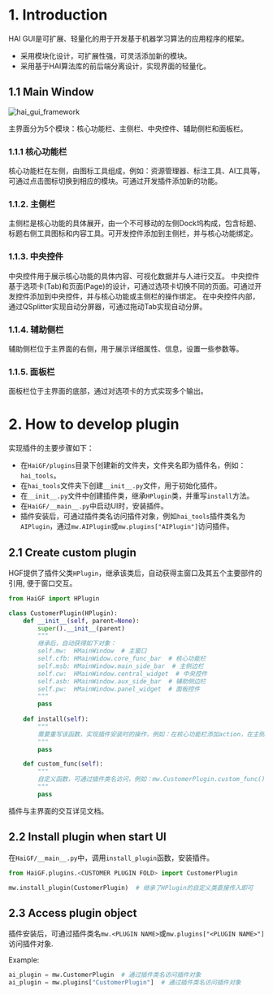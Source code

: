 

# 1. Introduction

HAI GUI是可扩展、轻量化的用于开发基于机器学习算法的应用程序的框架。

+ 采用模块化设计，可扩展性强，可灵活添加新的模块。
+ 采用基于HAI算法库的前后端分离设计，实现界面的轻量化。

## 1.1 Main Window
![hai_gui_framework](https://zhangzhengde0225.github.io/images/blog/hai_gui_framework_1280.gif)


主界面分为5个模块：核心功能栏、主侧栏、中央控件、辅助侧栏和面板栏。

### 1.1.1 核心功能栏
核心功能栏在左侧，由图标工具组成，例如：资源管理器、标注工具、AI工具等，可通过点击图标切换到相应的模块。可通过开发插件添加新的功能。

### 1.1.2. 主侧栏
主侧栏是核心功能的具体展开，由一个不可移动的左侧Dock坞构成，包含标题、标题右侧工具图标和内容工具。可开发控件添加到主侧栏，并与核心功能绑定。

### 1.1.3. 中央控件
中央控件用于展示核心功能的具体内容、可视化数据并与人进行交互。
中央控件基于选项卡(Tab)和页面(Page)的设计，可通过选项卡切换不同的页面。可通过开发控件添加到中央控件，并与核心功能或主侧栏的操作绑定。
在中央控件内部，通过QSplitter实现自动分屏器，可通过拖动Tab实现自动分屏。

### 1.1.4. 辅助侧栏
辅助侧栏位于主界面的右侧，用于展示详细属性、信息，设置一些参数等。

### 1.1.5. 面板栏
面板栏位于主界面的底部，通过对选项卡的方式实现多个输出。


# 2. How to develop plugin

实现插件的主要步骤如下：
- 在`HaiGF/plugins`目录下创建新的文件夹，文件夹名即为插件名，例如：`hai_tools`。
- 在`hai_tools`文件夹下创建`__init__.py`文件，用于初始化插件。
- 在`__init__.py`文件中创建插件类，继承`HPlugin`类，并重写`install`方法。
- 在`HaiGF/__main__.py`中启动UI时，安装插件。
- 插件安装后，可通过插件类名访问插件对象，例如`hai_tools`插件类名为`AIPlugin`，通过`mw.AIPlugin`或`mw.plugins["AIPlugin"]`访问插件。

## 2.1 Create custom plugin

HGF提供了插件父类`HPlugin`，继承该类后，自动获得主窗口及其五个主要部件的引用, 便于窗口交互。
```python
from HaiGF import HPlugin

class CustomerPlugin(HPlugin):
    def __init__(self, parent=None):
        super().__init__(parent)
        """
        继承后，自动获得如下对象：
        self.mw:  HMainWindow  # 主窗口
        self.cfb: HMainWidow.core_func_bar  # 核心功能栏
        self.msb: HMainWindow.main_side_bar  # 主侧边栏
        self.cw:  HMainWindow.central_widget  # 中央控件
        self.asb: HMainWindow.aux_side_bar  # 辅助侧边栏
        self.pw:  HMainWindow.panel_widget  # 面板控件
        """
        pass
    
    def install(self):
        """
        需要重写该函数，实现插件安装时的操作，例如：在核心功能栏添加action，在主侧栏添加控件等。
        """
        pass

    def custom_func(self):
        """
        自定义函数，可通过插件类名访问，例如：mw.CustomerPlugin.custom_func()
        """
        pass
```
插件与主界面的交互详见文档。

## 2.2 Install plugin when start UI

在`HaiGF/__main__.py`中，调用`install_plugin`函数，安装插件。
```python
from HaiGF.plugins.<CUSTOMER PLUGIN FOLD> import CustomerPlugin

mw.install_plugin(CustomerPlugin)  # 继承了HPlugin的自定义类直接传入即可
```

## 2.3 Access plugin object

插件安装后，可通过插件类名`mw.<PLUGIN NAME>`或`mw.plugins["<PLUGIN NAME>"]`访问插件对象.

Example:
```python
ai_plugin = mw.CustomerPlugin  # 通过插件类名访问插件对象
ai_plugin = mw.plugins["CustomerPlugin"]  # 通过插件类名访问插件对象
```









